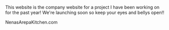 This website is the company website for a project I have been working on for the past year! We're launching soon so keep your eyes and bellys open!! 

NenasArepaKitchen.com